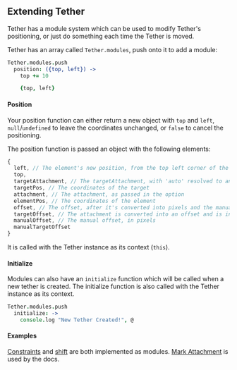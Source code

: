 ﻿Extending Tether
-----

Tether has a module system which can be used to modify Tether's positioning, or just do something each time the Tether is moved.

Tether has an array called `Tether.modules`, push onto it to add a module:

```coffeescript
Tether.modules.push
  position: ({top, left}) ->
    top += 10

    {top, left}
```

#### Position

Your position function can either return a new object with `top` and `left`, `null`/`undefined` to leave the coordinates unchanged, or
`false` to cancel the positioning.

The position function is passed an object with the following elements:

```javascript
{
  left, // The element's new position, from the top left corner of the page
  top,
  targetAttachment, // The targetAttachment, with 'auto' resolved to an actual attachment
  targetPos, // The coordinates of the target
  attachment, // The attachment, as passed in the option
  elementPos, // The coordinates of the element
  offset, // The offset, after it's converted into pixels and the manual offset is added
  targetOffset, // The attachment is converted into an offset and is included in these values
  manualOffset, // The manual offset, in pixels
  manualTargetOffset
}
```

It is called with the Tether instance as its context (`this`).

#### Initialize

Modules can also have an `initialize` function which will be called when a new tether is created.  The initialize function
is also called with the Tether instance as its context.

```coffeescript
Tether.modules.push
  initialize: ->
    console.log "New Tether Created!", @
```

#### Examples

[Constraints](https://github.com/HubSpot/tether/blob/master/src/js/constraint.js) and [shift](https://github.com/HubSpot/tether/blob/master/src/js/shift.js) are both implemented as modules.
[Mark Attachment](https://github.com/HubSpot/tether/blob/master/src/js/markAttachment.js) is used by the docs.
